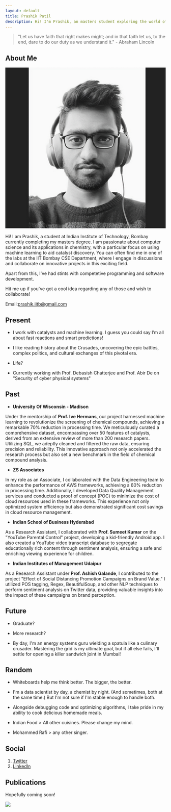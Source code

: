 ```yaml
---
layout: default
title: Prashik Patil
description: Hi! I'm Prashik, an masters student exploring the world of materials and computer science.
---
```


> "Let us have faith that right makes might; and in that faith let us, to the end, dare to do our duty as we understand it." - Abraham Lincoln

## About Me

<img class="profile-picture" src="Prashik22.png">

Hi! I am Prashik, a student at Indian Institute of Technology, Bombay currently completing my masters degree. I am passionate about computer science and its applications in chemistry, with a particular focus on using machine learning to aid catalyst discovery. You can often find me in one of the labs at the IIT Bombay CSE Department, where I engage in discussions and collaborate on innovative projects in this exciting field.


Apart from this, I've had stints with competetive programming and software development.  


Hit me up if you've got a cool idea regarding any of those and wish to collaborate!

Email:[prashik.iitb@gmail.com](mailto:prashik.iitb@gmail.com?subject=Webpage)


## Present

* I work with catalysts and machine learning. I guess you could say I’m all about fast reactions and smart predictions!

* I like reading history about the Crusades, uncovering the epic battles, complex politics, and cultural exchanges of this pivotal era.

* Life?

* Currently working with Prof. Debasish Chatterjee and Prof. Abir De on "Security of cyber physical systems"


## Past

* **University Of Wisconsin - Madison**	
	

Under the mentorship of **Prof. Ive Hermans**, our project harnessed machine learning to revolutionize the screening of chemical compounds, achieving a remarkable 70% reduction in processing time. We meticulously curated a comprehensive dataset, encompassing over 50 features of catalysts, derived from an extensive review of more than 200 research papers. Utilizing SQL, we adeptly cleaned and filtered the raw data, ensuring precision and reliability. This innovative approach not only accelerated the research process but also set a new benchmark in the field of chemical compound analysis.


* **ZS Associates**	

In my role as an Associate, I collaborated with the Data Engineering team to enhance the performance of AWS frameworks, achieving a 60% reduction in processing time. Additionally, I developed Data Quality Management services and conducted a proof of concept (POC) to minimize the cost of cloud resources used in these frameworks. This experience not only optimized system efficiency but also demonstrated significant cost savings in cloud resource management.


* **Indian School of Business	Hyderabad**

As a Research Assistant, I collaborated with **Prof. Sumeet Kumar** on the "YouTube Parental Control" project, developing a kid-friendly Android app. I also created a YouTube video transcript database to segregate educationally rich content through sentiment analysis, ensuring a safe and enriching viewing experience for children.


* **Indian Institutes of Management Udaipur**
  
As a Research Assistant under **Prof. Ashish Galande**, I contributed to the project "Effect of Social Distancing Promotion Campaigns on Brand Value." I utilized POS tagging, Regex, BeautifulSoup, and other NLP techniques to perform sentiment analysis on Twitter data, providing valuable insights into the impact of these campaigns on brand perception.



## Future


* Graduate?

* More research?

* By day, I'm an energy systems guru wielding a spatula like a culinary crusader. Mastering the grid is my ultimate goal, but if all else fails, I'll settle for opening a killer sandwich joint in Mumbai!


## Random

* Whiteboards help me think better. The bigger, the better. 

* I'm a data scientist by day, a chemist by night. (And sometimes, both at the same time.) But I'm not sure if I'm stable enough to handle both.
  
* Alongside debugging code and optimizing algorithms, I take pride in my ability to cook delicious homemade meals.

* Indian Food > All other cuisines. Please change my mind. 

* Mohammed Rafi > any other singer.


## Social

1. [Twitter](https://x.com/hotshott_22)
2. [LinkedIn](https://www.linkedin.com/in/prashikpatil/)  


## Publications

Hopefully coming soon!

<img src="https://imgs.xkcd.com/comics/machine_learning_2x.png">



